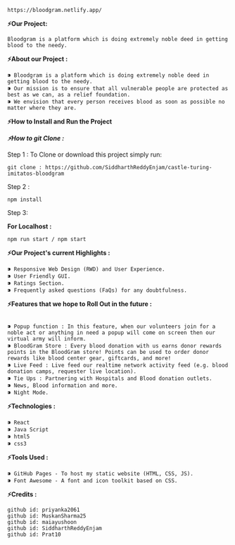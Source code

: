  ```
https://bloodgram.netlify.app/
 ```
 
**⚡️Our Project:** 

 ```
 Bloodgram is a platform which is doing extremely noble deed in getting blood to the needy. 
 ```

**⚡️About our Project :**

 ```
⁍ Bloodgram is a platform which is doing extremely noble deed in getting blood to the needy.
⁍ Our mission is to ensure that all vulnerable people are protected as best as we can, as a relief foundation.
⁍ We envision that every person receives blood as soon as possible no matter where they are.
 ```


**⚡️How to Install and Run the Project**

***⚡️How to git Clone :***

Step 1 : To Clone or download this project simply run:

 ```
 git clone : https://github.com/SiddharthReddyEnjam/castle-turing-imitatos-bloodgram 
 ```

Step 2 :

 ```
npm install
```

Step 3: 

**For Localhost :**

 ```
 npm run start / npm start
 ```

**⚡️Our Project's current Highlights :**
 ```
⁍ Responsive Web Design (RWD) and User Experience.
⁍ User Friendly GUI.
⁍ Ratings Section.
⁍ Frequently asked questions (FaQs) for any doubtfulness.
 ```

**⚡️Features that we hope to Roll Out in the future :**
 ```

⁍ Popup function : In this feature, when our volunteers join for a noble act or anything in need a popup will come on screen then our virtual army will inform.
⁍ BloodGram Store : Every blood donation with us earns donor rewards points in the BloodGram store! Points can be used to order donor rewards like blood center gear, giftcards, and more!
⁍ Live Feed : Live feed our realtime network activity feed (e.g. blood donation camps, requester live location).
⁍ Tie Ups : Partnering with Hospitals and Blood donation outlets.
⁍ News, Blood information and more.
⁍ Night Mode.
 ```

**⚡️Technologies :**

 ```
⁍ React
⁍ Java Script
⁍ html5
⁍ css3
 ```

**⚡️Tools Used :**
 ```
⁍ GitHub Pages - To host my static website (HTML, CSS, JS).
⁍ Font Awesome - A font and icon toolkit based on CSS.
 ```

**⚡️Credits :**
 ```
github id: priyanka2061
github id: MuskanSharma25
github id: maiayushoon
github id: SiddharthReddyEnjam
github id: Prat10
 ```
